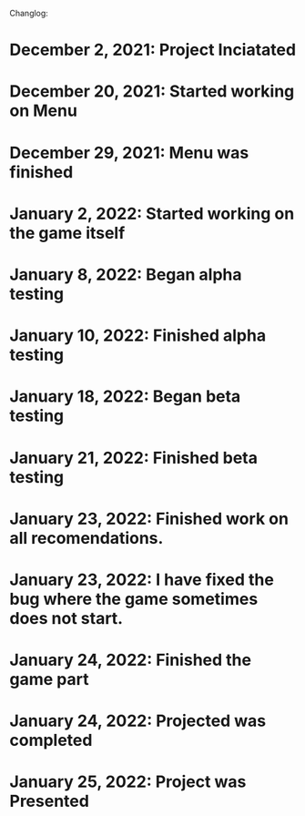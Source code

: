 Changlog:
# December 2, 2021: Project Inciatated
# December 20, 2021: Started working on Menu
# December 29, 2021: Menu was finished
# January 2, 2022: Started working on the game itself
# January 8, 2022: Began alpha testing
# January 10, 2022: Finished alpha testing
# January 18, 2022: Began beta testing
# January 21, 2022: Finished beta testing
# January 23, 2022: Finished work on all recomendations.
# January 23, 2022: I have fixed the bug where the game sometimes does not start.
# January 24, 2022: Finished the game part
# January 24, 2022: Projected was completed
# January 25, 2022: Project was Presented 